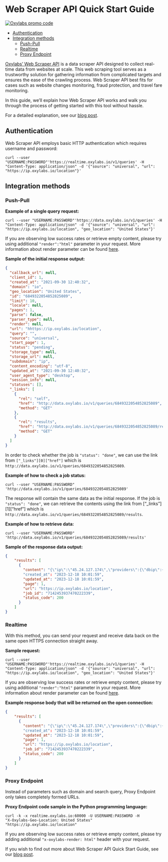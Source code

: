 # Web Scraper API Quick Start Guide

[![Oxylabs promo code](https://user-images.githubusercontent.com/129506779/250792357-8289e25e-9c36-4dc0-a5e2-2706db797bb5.png)](https://oxylabs.go2cloud.org/aff_c?offer_id=7&aff_id=877&url_id=112)

- [Authentication](#authentication)
- [Integration methods](#integration-methods)
  - [Push-Pull](#push-pull)
  - [Realtime](#realtime)
  - [Proxy Endpoint](#proxy-endpoint)

[Oxylabs’ Web Scraper API](https://oxy.yt/Xr2D) is a data scraper API designed to collect real-time data from websites at scale. This web scraping tool serves as a trustworthy solution for gathering information from complicated targets and ensures the ease of the crawling process. Web Scraper API best fits for cases such as website changes monitoring, fraud protection, and travel fare monitoring.

In this guide, we’ll explain how Web Scraper API works and walk you through the process of getting started with this tool without hassle. 

For a detailed explanation, see our [blog post](https://oxy.yt/rr90).

## Authentication

Web Scraper API employs basic HTTP authentication which requires username and password:

```shell
curl --user "USERNAME:PASSWORD"'https://realtime.oxylabs.io/v1/queries' -H "Content-Type: application/json" -d '{"source": "universal", "url": "https://ip.oxylabs.io/location"}'
```

## Integration methods

### Push-Pull

**Example of a single query request:**

```shell
curl --user "USERNAME:PASSWORD"'https://data.oxylabs.io/v1/queries' -H "Content-Type: application/json" -d '{"source": "universal", "url": "https://ip.oxylabs.io/location", "geo_location": "United States"}'
```
If you are observing low success rates or retrieve empty content, please try using additional `"render":"html"` parameter in your request. More information about render parameter can be found [here](https://developers.oxylabs.io/scraper-apis/getting-started/api-reference/global-parameter-values#render).

**Sample of the initial response output:**

```json
{
  "callback_url": null,
  "client_id": 1,
  "created_at": "2021-09-30 12:40:32",
  "domain": "io",
  "geo_location": "United States",
  "id": "6849322054852825089",
  "limit": 10,
  "locale": null,
  "pages": 1,
  "parse": false,
  "parser_type": null,
  "render": null,
  "url": "hhttps://ip.oxylabs.io/location",
  "query": "",
  "source": "universal",
  "start_page": 1,
  "status": "pending",
  "storage_type": null,
  "storage_url": null,
  "subdomain": "ip",
  "content_encoding": "utf-8",
  "updated_at": "2021-09-30 12:40:32",
  "user_agent_type": "desktop",
  "session_info": null,
  "statuses": [],
  "_links": [
    {
      "rel": "self",
      "href": "http://data.oxylabs.io/v1/queries/6849322054852825089",
      "method": "GET"
    },
    {
      "rel": "results",
      "href": "http://data.oxylabs.io/v1/queries/6849322054852825089/results",
      "method": "GET"
    }
  ]
}
```

In order to check whether the job is `"status": "done"`, we can use the link from `["_links"][0]["href"]` which is `http://data.oxylabs.io/v1/queries/6849322054852825089`.

**Example of how to check a job status:**

```shell
curl --user "USERNAME:PASSWORD"
'http://data.oxylabs.io/v1/queries/6849322054852825089'
```

The response will contain the same data as the initial response. If the job is `"status": "done"`, we can retrieve the contents using the link from [“_links”][1][“href”] which is `http://data.oxylabs.io/v1/queries/6849322054852825089/results`.

**Example of how to retrieve data:**

```shell
curl --user "USERNAME:PASSWORD"
'http://data.oxylabs.io/v1/queries/6849322054852825089/results'
```

**Sample of the response data output:**

```json
{
    "results": [
      {
        "content": "{\"ip\":\"45.24.127.174\",\"providers\":{\"dbip\":{\"country\":\"US\",\"asn\":\"AS7018\",\"org_name\":\"AT\\u0026T Services, Inc.\",\"city\":\"Birmingham\",\"zip_code\":\"\",\"time_zone\":\"\",\"meta\":\"\\u003ca href='https:\/\/db-ip.com'\\u003eIP Geolocation by DB-IP\\u003c\/a\\u003e\"},\"ip2location\":{\"country\":\"US\",\"asn\":\"\",\"org_name\":\"\",\"city\":\"Birmingham\",\"zip_code\":\"35201\",\"time_zone\":\"-06:00\",\"meta\":\"This site or product includes IP2Location LITE data available from \\u003ca href=\\\"https:\/\/lite.ip2location.com\\\"\\u003ehttps:\/\/lite.ip2location.com\\u003c\/a\\u003e.\"},\"ipinfo\":{\"country\":\"US\",\"asn\":\"AS7018\",\"org_name\":\"AT\\u0026T Services, Inc.\",\"city\":\"\",\"zip_code\":\"\",\"time_zone\":\"\",\"meta\":\"\\u003cp\\u003eIP address data powered by \\u003ca href=\\\"https:\/\/ipinfo.io\\\" \\u003eIPinfo\\u003c\/a\\u003e\\u003c\/p\\u003e\"},\"maxmind\":{\"country\":\"US\",\"asn\":\"AS7018\",\"org_name\":\"ATT-INTERNET4\",\"city\":\"Madison\",\"zip_code\":\"\",\"time_zone\":\"-06:00\",\"meta\":\"This product includes GeoLite2 Data created by MaxMind, available from https:\/\/www.maxmind.com.\"}}}\n", # Actual content from https://ip.oxylabs.io/location
        "created_at": "2023-12-18 10:01:59",
        "updated_at": "2023-12-18 10:01:59",
        "page": 1,
        "url": "https://ip.oxylabs.io/location",
        "job_id": "7142453937470222339",
        "status_code": 200
      }
    ]
}
```

### Realtime

With this method, you can send your request and receive data back on the same open HTTPS connection straight away. 

**Sample request:**

```shell
curl --user
"USERNAME:PASSWORD"'https://realtime.oxylabs.io/v1/queries' -H
"Content-Type: application/json" -d '{"source": "universal", "url":
"https://ip.oxylabs.io/location", "geo_location": "United States"}'
```

If you are observing low success rates or retrieve empty content, please try using additional `"render":"html"` parameter in your request. More information about render parameter can be found [here](https://developers.oxylabs.io/scraper-apis/getting-started/api-reference/global-parameter-values#render).

**Example response body that will be returned on the open connection:**

```json
{
    "results": [
      {
        "content": "{\"ip\":\"45.24.127.174\",\"providers\":{\"dbip\":{\"country\":\"US\",\"asn\":\"AS7018\",\"org_name\":\"AT\\u0026T Services, Inc.\",\"city\":\"Birmingham\",\"zip_code\":\"\",\"time_zone\":\"\",\"meta\":\"\\u003ca href='https:\/\/db-ip.com'\\u003eIP Geolocation by DB-IP\\u003c\/a\\u003e\"},\"ip2location\":{\"country\":\"US\",\"asn\":\"\",\"org_name\":\"\",\"city\":\"Birmingham\",\"zip_code\":\"35201\",\"time_zone\":\"-06:00\",\"meta\":\"This site or product includes IP2Location LITE data available from \\u003ca href=\\\"https:\/\/lite.ip2location.com\\\"\\u003ehttps:\/\/lite.ip2location.com\\u003c\/a\\u003e.\"},\"ipinfo\":{\"country\":\"US\",\"asn\":\"AS7018\",\"org_name\":\"AT\\u0026T Services, Inc.\",\"city\":\"\",\"zip_code\":\"\",\"time_zone\":\"\",\"meta\":\"\\u003cp\\u003eIP address data powered by \\u003ca href=\\\"https:\/\/ipinfo.io\\\" \\u003eIPinfo\\u003c\/a\\u003e\\u003c\/p\\u003e\"},\"maxmind\":{\"country\":\"US\",\"asn\":\"AS7018\",\"org_name\":\"ATT-INTERNET4\",\"city\":\"Madison\",\"zip_code\":\"\",\"time_zone\":\"-06:00\",\"meta\":\"This product includes GeoLite2 Data created by MaxMind, available from https:\/\/www.maxmind.com.\"}}}\n", # Actual content from https://ip.oxylabs.io/location
        "created_at": "2023-12-18 10:01:59",
        "updated_at": "2023-12-18 10:01:59",
        "page": 1,
        "url": "https://ip.oxylabs.io/location",
        "job_id": "7142453937470222339",
        "status_code": 200
      }
    ]
}
```

### Proxy Endpoint

Instead of parameters such as domain and search query, Proxy Endpoint only takes completely formed URLs. 

**Proxy Endpoint code sample in the Python programming language:**

```shell
curl -k -x realtime.oxylabs.io:60000 -U USERNAME:PASSWORD -H
"X-Oxylabs-Geo-Location: United States" "https://ip.oxylabs.io/location"
```

If you are observing low success rates or retrieve empty content, please try adding additional `"x-oxylabs-render: html"` header with your request.

If you wish to find out more about Web Scraper API Quick Start Guide, see our [blog post](https://oxy.yt/rr90).
